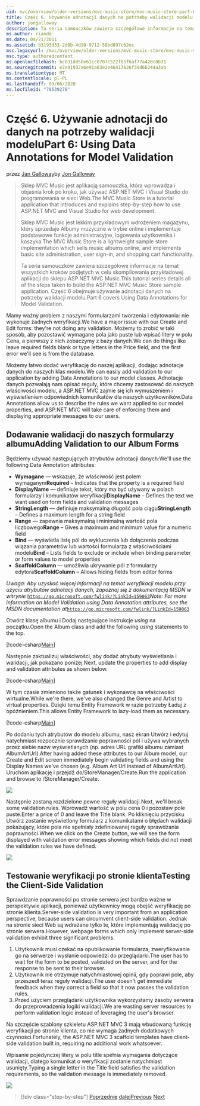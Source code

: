 ```yaml
---
uid: mvc/overview/older-versions/mvc-music-store/mvc-music-store-part-6
title: Część 6. Używanie adnotacji danych na potrzeby walidacji modelu | Microsoft Docs
author: jongalloway
description: Ta seria samouczków zawiera szczegółowe informacje na temat wszystkich kroków podjętych w celu skompilowania przykładowej aplikacji do sklepu ASP.NET MVC Music. Część 6 obejmuje używanie adnotacji danych dla modelu V...
ms.author: riande
ms.date: 04/21/2011
ms.assetid: b3193d33-2d0b-4d98-9712-58bd897c62ec
msc.legacyurl: /mvc/overview/older-versions/mvc-music-store/mvc-music-store-part-6
msc.type: authoredcontent
ms.openlocfilehash: bc031dd5be61cc6707c522f85f6af77a420c8b31
ms.sourcegitcommit: e7e91932a6e91a63e2e46417626f39d6b244a3ab
ms.translationtype: MT
ms.contentlocale: pl-PL
ms.lasthandoff: 03/06/2020
ms.locfileid: "78539278"
---
```

# <a name="part-6-using-data-annotations-for-model-validation"></a><span data-ttu-id="7bfc9-104">Część 6. Używanie adnotacji do danych na potrzeby walidacji modelu</span><span class="sxs-lookup"><span data-stu-id="7bfc9-104">Part 6: Using Data Annotations for Model Validation</span></span>

<span data-ttu-id="7bfc9-105">przez [Jan Galloway](https://github.com/jongalloway)</span><span class="sxs-lookup"><span data-stu-id="7bfc9-105">by [Jon Galloway](https://github.com/jongalloway)</span></span>

> <span data-ttu-id="7bfc9-106">Sklep MVC Music jest aplikacją samouczka, która wprowadza i objaśnia krok po kroku, jak używać ASP.NET MVC i Visual Studio do programowania w sieci Web.</span><span class="sxs-lookup"><span data-stu-id="7bfc9-106">The MVC Music Store is a tutorial application that introduces and explains step-by-step how to use ASP.NET MVC and Visual Studio for web development.</span></span>  
>   
> <span data-ttu-id="7bfc9-107">Sklep MVC Music jest lekkim przykładowym wdrożeniem magazynu, który sprzedaje Albumy muzyczne w trybie online i implementuje podstawowe funkcje administracyjne, logowania użytkownika i koszyka.</span><span class="sxs-lookup"><span data-stu-id="7bfc9-107">The MVC Music Store is a lightweight sample store implementation which sells music albums online, and implements basic site administration, user sign-in, and shopping cart functionality.</span></span>  
>   
> <span data-ttu-id="7bfc9-108">Ta seria samouczków zawiera szczegółowe informacje na temat wszystkich kroków podjętych w celu skompilowania przykładowej aplikacji do sklepu ASP.NET MVC Music.</span><span class="sxs-lookup"><span data-stu-id="7bfc9-108">This tutorial series details all of the steps taken to build the ASP.NET MVC Music Store sample application.</span></span> <span data-ttu-id="7bfc9-109">Część 6 obejmuje używanie adnotacji danych na potrzeby walidacji modelu.</span><span class="sxs-lookup"><span data-stu-id="7bfc9-109">Part 6 covers Using Data Annotations for Model Validation.</span></span>

<span data-ttu-id="7bfc9-110">Mamy ważny problem z naszymi formularzami tworzenia i edytowania: nie wykonuje żadnych weryfikacji.</span><span class="sxs-lookup"><span data-stu-id="7bfc9-110">We have a major issue with our Create and Edit forms: they're not doing any validation.</span></span> <span data-ttu-id="7bfc9-111">Możemy to zrobić w taki sposób, aby pozostawić wymagane pola jako puste lub wpisać litery w polu Cena, a pierwszy z nich zobaczymy z bazy danych.</span><span class="sxs-lookup"><span data-stu-id="7bfc9-111">We can do things like leave required fields blank or type letters in the Price field, and the first error we'll see is from the database.</span></span>

<span data-ttu-id="7bfc9-112">Możemy łatwo dodać weryfikację do naszej aplikacji, dodając adnotacje danych do naszych klas modelu.</span><span class="sxs-lookup"><span data-stu-id="7bfc9-112">We can easily add validation to our application by adding Data Annotations to our model classes.</span></span> <span data-ttu-id="7bfc9-113">Adnotacje danych pozwalają nam opisać reguły, które chcemy zastosować do naszych właściwości modelu, a ASP.NET MVC zajmie się ich wymuszeniem i wyświetleniem odpowiednich komunikatów dla naszych użytkowników.</span><span class="sxs-lookup"><span data-stu-id="7bfc9-113">Data Annotations allow us to describe the rules we want applied to our model properties, and ASP.NET MVC will take care of enforcing them and displaying appropriate messages to our users.</span></span>

## <a name="adding-validation-to-our-album-forms"></a><span data-ttu-id="7bfc9-114">Dodawanie walidacji do naszych formularzy albumu</span><span class="sxs-lookup"><span data-stu-id="7bfc9-114">Adding Validation to our Album Forms</span></span>

<span data-ttu-id="7bfc9-115">Będziemy używać następujących atrybutów adnotacji danych:</span><span class="sxs-lookup"><span data-stu-id="7bfc9-115">We'll use the following Data Annotation attributes:</span></span>

- <span data-ttu-id="7bfc9-116">**Wymagane** — wskazuje, że właściwość jest polem wymaganym</span><span class="sxs-lookup"><span data-stu-id="7bfc9-116">**Required** – Indicates that the property is a required field</span></span>
- <span data-ttu-id="7bfc9-117">**DisplayName** — definiuje tekst, który ma być używany w polach formularzy i komunikatów weryfikacji</span><span class="sxs-lookup"><span data-stu-id="7bfc9-117">**DisplayName** – Defines the text we want used on form fields and validation messages</span></span>
- <span data-ttu-id="7bfc9-118">**StringLength** — definiuje maksymalną długość pola ciągu</span><span class="sxs-lookup"><span data-stu-id="7bfc9-118">**StringLength** – Defines a maximum length for a string field</span></span>
- <span data-ttu-id="7bfc9-119">**Range** — zapewnia maksymalną i minimalną wartość pola liczbowego</span><span class="sxs-lookup"><span data-stu-id="7bfc9-119">**Range** – Gives a maximum and minimum value for a numeric field</span></span>
- <span data-ttu-id="7bfc9-120">**Bind** — wyświetla listę pól do wykluczenia lub dołączenia podczas wiązania parametrów lub wartości formularza z właściwościami modelu</span><span class="sxs-lookup"><span data-stu-id="7bfc9-120">**Bind** – Lists fields to exclude or include when binding parameter or form values to model properties</span></span>
- <span data-ttu-id="7bfc9-121">**ScaffoldColumn** — umożliwia ukrywanie pól z formularzy edytora</span><span class="sxs-lookup"><span data-stu-id="7bfc9-121">**ScaffoldColumn** – Allows hiding fields from editor forms</span></span>

<span data-ttu-id="7bfc9-122">*Uwaga: Aby uzyskać więcej informacji na temat weryfikacji modelu przy użyciu atrybutów adnotacji danych, zapoznaj się z dokumentacją MSDN w witrynie* [`https://go.microsoft.com/fwlink/?LinkId=159063`](https://go.microsoft.com/fwlink/?LinkId=159063)</span><span class="sxs-lookup"><span data-stu-id="7bfc9-122">*Note: For more information on Model Validation using Data Annotation attributes, see the MSDN documentation at*[`https://go.microsoft.com/fwlink/?LinkId=159063`](https://go.microsoft.com/fwlink/?LinkId=159063)</span></span>

<span data-ttu-id="7bfc9-123">Otwórz klasę albumu i Dodaj następujące instrukcje *using* na początku.</span><span class="sxs-lookup"><span data-stu-id="7bfc9-123">Open the Album class and add the following *using* statements to the top.</span></span>

[!code-csharp[Main](mvc-music-store-part-6/samples/sample1.cs)]

<span data-ttu-id="7bfc9-124">Następnie zaktualizuj właściwości, aby dodać atrybuty wyświetlania i walidacji, jak pokazano poniżej.</span><span class="sxs-lookup"><span data-stu-id="7bfc9-124">Next, update the properties to add display and validation attributes as shown below.</span></span>

[!code-csharp[Main](mvc-music-store-part-6/samples/sample2.cs)]

<span data-ttu-id="7bfc9-125">W tym czasie zmieniono także gatunek i wykonawcę na właściwości wirtualne.</span><span class="sxs-lookup"><span data-stu-id="7bfc9-125">While we're there, we've also changed the Genre and Artist to virtual properties.</span></span> <span data-ttu-id="7bfc9-126">Dzięki temu Entity Framework w razie potrzeby Ładuj z opóźnieniem.</span><span class="sxs-lookup"><span data-stu-id="7bfc9-126">This allows Entity Framework to lazy-load them as necessary.</span></span>

[!code-csharp[Main](mvc-music-store-part-6/samples/sample3.cs)]

<span data-ttu-id="7bfc9-127">Po dodaniu tych atrybutów do modelu albumu, nasz ekran Utwórz i edytuj natychmiast rozpocznie sprawdzanie poprawności pól i używa wybranych przez siebie nazw wyświetlanych (np. adres URL grafiki albumu zamiast AlbumArtUrl).</span><span class="sxs-lookup"><span data-stu-id="7bfc9-127">After having added these attributes to our Album model, our Create and Edit screen immediately begin validating fields and using the Display Names we've chosen (e.g. Album Art Url instead of AlbumArtUrl).</span></span> <span data-ttu-id="7bfc9-128">Uruchom aplikację i przejdź do/StoreManager/Create.</span><span class="sxs-lookup"><span data-stu-id="7bfc9-128">Run the application and browse to /StoreManager/Create.</span></span>

![](mvc-music-store-part-6/_static/image1.png)

<span data-ttu-id="7bfc9-129">Następnie zostaną rozdzielone pewne reguły walidacji.</span><span class="sxs-lookup"><span data-stu-id="7bfc9-129">Next, we'll break some validation rules.</span></span> <span data-ttu-id="7bfc9-130">Wprowadź wartość w polu cena 0 i pozostaw pole puste.</span><span class="sxs-lookup"><span data-stu-id="7bfc9-130">Enter a price of 0 and leave the Title blank.</span></span> <span data-ttu-id="7bfc9-131">Po kliknięciu przycisku Utwórz zostanie wyświetlony formularz z komunikatami o błędach walidacji pokazujący, które pola nie spełniały zdefiniowanej reguły sprawdzania poprawności.</span><span class="sxs-lookup"><span data-stu-id="7bfc9-131">When we click on the Create button, we will see the form displayed with validation error messages showing which fields did not meet the validation rules we have defined.</span></span>

![](mvc-music-store-part-6/_static/image2.png)

## <a name="testing-the-client-side-validation"></a><span data-ttu-id="7bfc9-132">Testowanie weryfikacji po stronie klienta</span><span class="sxs-lookup"><span data-stu-id="7bfc9-132">Testing the Client-Side Validation</span></span>

<span data-ttu-id="7bfc9-133">Sprawdzanie poprawności po stronie serwera jest bardzo ważne w perspektywie aplikacji, ponieważ użytkownicy mogą obejść weryfikację po stronie klienta.</span><span class="sxs-lookup"><span data-stu-id="7bfc9-133">Server-side validation is very important from an application perspective, because users can circumvent client-side validation.</span></span> <span data-ttu-id="7bfc9-134">Jednak na stronie sieci Web są wdrażane tylko te, które implementują walidację po stronie serwera.</span><span class="sxs-lookup"><span data-stu-id="7bfc9-134">However, webpage forms which only implement server-side validation exhibit three significant problems.</span></span>

1. <span data-ttu-id="7bfc9-135">Użytkownik musi czekać na opublikowanie formularza, zweryfikowanie go na serwerze i wysłanie odpowiedzi do przeglądarki.</span><span class="sxs-lookup"><span data-stu-id="7bfc9-135">The user has to wait for the form to be posted, validated on the server, and for the response to be sent to their browser.</span></span>
2. <span data-ttu-id="7bfc9-136">Użytkownik nie otrzymuje natychmiastowej opinii, gdy poprawi pole, aby przeszedł teraz reguły walidacji.</span><span class="sxs-lookup"><span data-stu-id="7bfc9-136">The user doesn't get immediate feedback when they correct a field so that it now passes the validation rules.</span></span>
3. <span data-ttu-id="7bfc9-137">Przed użyciem przeglądarki użytkownika wykorzystamy zasoby serwera do przeprowadzenia logiki walidacji.</span><span class="sxs-lookup"><span data-stu-id="7bfc9-137">We are wasting server resources to perform validation logic instead of leveraging the user's browser.</span></span>

<span data-ttu-id="7bfc9-138">Na szczęście szablony szkieletu ASP.NET MVC 3 mają wbudowaną funkcję weryfikacji po stronie klienta, co nie wymaga żadnych dodatkowych czynności.</span><span class="sxs-lookup"><span data-stu-id="7bfc9-138">Fortunately, the ASP.NET MVC 3 scaffold templates have client-side validation built in, requiring no additional work whatsoever.</span></span>

<span data-ttu-id="7bfc9-139">Wpisanie pojedynczej litery w polu title spełnia wymagania dotyczące walidacji, dlatego komunikat o weryfikacji zostanie natychmiast usunięty.</span><span class="sxs-lookup"><span data-stu-id="7bfc9-139">Typing a single letter in the Title field satisfies the validation requirements, so the validation message is immediately removed.</span></span>

![](mvc-music-store-part-6/_static/image3.png)

> [!div class="step-by-step"]
> <span data-ttu-id="7bfc9-140">[Poprzednie](mvc-music-store-part-5.md)
> [dalej](mvc-music-store-part-7.md)</span><span class="sxs-lookup"><span data-stu-id="7bfc9-140">[Previous](mvc-music-store-part-5.md)
[Next](mvc-music-store-part-7.md)</span></span>
